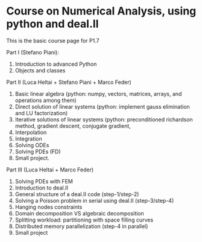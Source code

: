 # Course on Numerical Analysis, using python and deal.II

This is the basic course page for P1.7

Part I (Stefano Piani):
1. Introduction to advanced Python
2. Objects and classes

Part II (Luca Heltai + Stefano Piani + Marco Feder)
1. Basic linear algebra (python: numpy, vectors, matrices, arrays, and operations among them)
2. Direct solution of linear systems (python: implement gauss elimination and LU factorization)
3. Iterative solutions of linear systems (python: preconditioned richardson method, gradient descent, conjugate gradient, 
4. Interpolation 
5. Integration
6. Solving ODEs
7. Solving PDEs (FD)
8. Small project.

Part III (Luca Heltai + Marco Feder)
1. Solving PDEs with FEM
2. Introduction to deal.II
3. General structure of a deal.II code (step-1/step-2)
4. Solving a Poisson problem in serial using deal.II (step-3/step-4)
5. Hanging nodes constraints
6. Domain decomposition VS algebraic decomposition
7. Splitting workload: partitioning with space filling curves
8. Distributed memory parallelization (step-4 in parallel)
9. Small project
